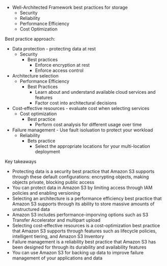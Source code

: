 - Well-Architected Framework best practices for storage 
	- Security 
	- Reliability 
	- Performance Efficiency 
	- Cost Optimization 

Best practice approach: 
- Data protection - protecting data at rest 
	- Security 
		- Best practices 
			- Enforce encryption at rest 
			- Enforce access control 
- Architecture selection 
	- Performance Efficiency 
		- Best Practices 
			- Learn about and understand available cloud services and features 
			- Factor cost into architectural decisions 
- Cost-effective resources - evaluate cost when selecting services 
	- Cost optimization 
		- Best practice 
			- Perform cost analysis for different usage over time 
- Failure management - Use fault isoluation to protect your workload 
	- Reliability 
		- Bets practice 
			- Select the appropriate locations for your multi-location deployment 

Key takeaways 
- Protecting data is a security best practice that Amazon S3 supports through these default configurations: encrypting objects, making objects private, blocking public access 
- You can protect data in Amazon S3 by limiting access through IAM policies and enabling versioning 
- Selecting an architecture is a performance efficiency best practice that Amazon S3 supports through its ability to store massive amounts of unstructured data 
- Amazon S3 includes performance-imporving options such as S3 Transfer Accelerator and multipart upload 
- Selecting cost-effective resources is a cost-optimization best practice that Amazon S3 supports through features such as lifecycle policies, intelligent tiering, and Amazon S3 Inventory 
- Failure management is a reliability best practice that Amazon S3 has been designed for through its durability and availability features 
- You can use Amazon S3 for backing up data to improve failure management of your applications and data 